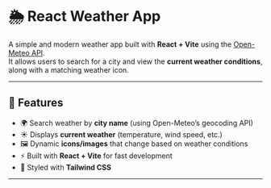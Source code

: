 # 🌦️ React Weather App

A simple and modern weather app built with **React + Vite** using the [Open-Meteo API](https://open-meteo.com/).  
It allows users to search for a city and view the **current weather conditions**, along with a matching weather icon.

---

## 🚀 Features
- 🌍 Search weather by **city name** (using Open-Meteo’s geocoding API)
- ☀️ Displays **current weather** (temperature, wind speed, etc.)
- 🖼️ Dynamic **icons/images** that change based on weather conditions
- ⚡ Built with **React + Vite** for fast development
- 🎨 Styled with **Tailwind CSS**

---
